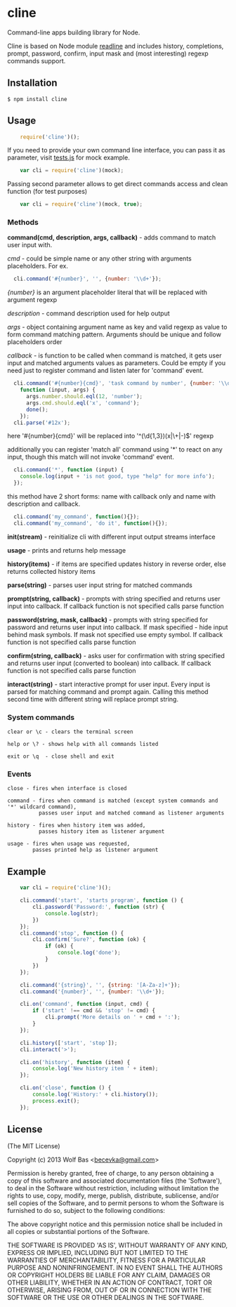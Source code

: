 cline
=====

Command-line apps building library for Node.

Cline is based on Node module [readline](http://nodejs.org/api/readline.html) and includes history, completions, prompt,
password, confirm, input mask and (most interesting) regexp commands support.

## Installation

    $ npm install cline

## Usage

```js
    require('cline')();
```

  If you need to provide your own command line interface,
  you can pass it as parameter, visit [tests.js]( https://github.com/kucoe/cline/blob/master/tests.js) for mock example.

```js
    var cli = require('cline')(mock);
```

  Passing second parameter allows to get direct commands access and clean function (for test purposes)

```js
    var cli = require('cline')(mock, true);
```

### Methods

  __command(cmd, description, args, callback)__ - adds command to match user input with.

  *cmd* - could be simple name or any other string with arguments placeholders. For ex.

  ```js
    cli.command('#{number}', '', {number: '\\d+'});
  ```
  *{number}* is an argument placeholder literal that will be replaced with argument regexp

  *description* - command description used for help output

  *args* - object containing argument name as key and valid regexp as value to form command matching pattern.
      Arguments should be unique and follow placeholders order

  *callback* - is function to be called when command is matched,
      it gets user input and matched arguments values as parameters.
      Could be empty if you need just to register command and listen later for 'command' event.
  ```js
    cli.command('#{number}{cmd}', 'task command by number', {number: '\\d{1,3}', cmd: 'x|\\+|-'},
      function (input, args) {
        args.number.should.eql(12, 'number');
        args.cmd.should.eql('x', 'command');
        done();
      });
    cli.parse('#12x');
  ```
  here '#{number}{cmd}' will be replaced into '^(\\d{1,3})(x|\\+|-)$' regexp

  additionally you can register 'match all' command using '*' to react on any input,
  though this match will not invoke 'command' event.
  ```js
    cli.command('*', function (input) {
      console.log(input + 'is not good, type "help" for more info');
    });
  ```
  this method have 2 short forms: name with callback only and name with description and callback.

  ```js
    cli.command('my_command', function(){});
    cli.command('my_command', 'do it', function(){});
  ```

  __init(stream)__ - reinitialize cli with different input output streams interface

  __usage__ - prints and returns help message

  __history(items)__ - if items are specified updates history in reverse order, else returns collected history items

  __parse(string)__ - parses user input string for matched commands

  __prompt(string, callback)__ - prompts with string specified and returns user input into callback.
      If callback function is not specified calls parse function

  __password(string, mask, callback)__ - prompts with string specified for password and returns user input into callback.
          If mask specified - hide input behind mask symbols. If mask not specified use empty symbol.
          If callback function is not specified calls parse function

  __confirm(string, callback)__ - asks user for confirmation with string specified and returns user input (converted to boolean) into callback.
          If callback function is not specified calls parse function

  __interact(string)__ - start interactive prompt for user input. Every input is parsed for matching command and prompt again.
          Calling this method second time with different string will replace prompt string.

### System commands

    clear or \c - clears the terminal screen

    help or \? - shows help with all commands listed

    exit or \q  - close shell and exit

### Events

    close - fires when interface is closed

    command - fires when command is matched (except system commands and '*' wildcard command),
              passes user input and matched command as listener arguments

    history - fires when history item was added,
              passes history item as listener argument

    usage - fires when usage was requested,
            passes printed help as listener argument


## Example

```js
    var cli = require('cline')();

    cli.command('start', 'starts program', function () {
        cli.password('Password:', function (str) {
            console.log(str);
        })
    });
    cli.command('stop', function () {
        cli.confirm('Sure?', function (ok) {
            if (ok) {
                console.log('done');
            }
        })
    });

    cli.command('{string}', '', {string: '[A-Za-z]+'});
    cli.command('{number}', '', {number: '\\d+'});

    cli.on('command', function (input, cmd) {
        if ('start' !== cmd && 'stop' != cmd) {
            cli.prompt('More details on ' + cmd + ':');
        }
    });

    cli.history(['start', 'stop']);
    cli.interact('>');

    cli.on('history', function (item) {
        console.log('New history item ' + item);
    });

    cli.on('close', function () {
        console.log('History:' + cli.history());
        process.exit();
    });
```


## License

(The MIT License)

Copyright (c) 2013 Wolf Bas &lt;becevka@gmail.com&gt;

Permission is hereby granted, free of charge, to any person obtaining
a copy of this software and associated documentation files (the
'Software'), to deal in the Software without restriction, including
without limitation the rights to use, copy, modify, merge, publish,
distribute, sublicense, and/or sell copies of the Software, and to
permit persons to whom the Software is furnished to do so, subject to
the following conditions:

The above copyright notice and this permission notice shall be
included in all copies or substantial portions of the Software.

THE SOFTWARE IS PROVIDED 'AS IS', WITHOUT WARRANTY OF ANY KIND,
EXPRESS OR IMPLIED, INCLUDING BUT NOT LIMITED TO THE WARRANTIES OF
MERCHANTABILITY, FITNESS FOR A PARTICULAR PURPOSE AND NONINFRINGEMENT.
IN NO EVENT SHALL THE AUTHORS OR COPYRIGHT HOLDERS BE LIABLE FOR ANY
CLAIM, DAMAGES OR OTHER LIABILITY, WHETHER IN AN ACTION OF CONTRACT,
TORT OR OTHERWISE, ARISING FROM, OUT OF OR IN CONNECTION WITH THE
SOFTWARE OR THE USE OR OTHER DEALINGS IN THE SOFTWARE.
